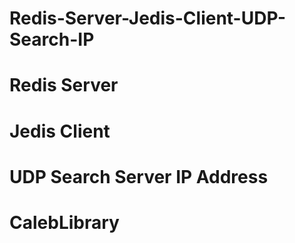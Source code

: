 # Redis-Server-Jedis-Client-UDP-Search-IP 

# Redis Server


# Jedis Client


# UDP Search Server IP Address

# CalebLibrary
